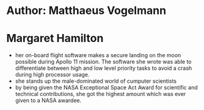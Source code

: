 # Author: Matthaeus Vogelmann
# Margaret Hamilton
- her on-board flight software makes a secure landing on the moon possible during Apollo 11 mission. The software she wrote was able to differentiate between high and low level priority tasks to avoid a crash during high processor usage.
- she stands up the male-dominated world of cumputer scientists
- by being given the NASA Exceptional Space Act Award for scientific and technical contributions, she got the highest amount which was ever given to a NASA awardee.
